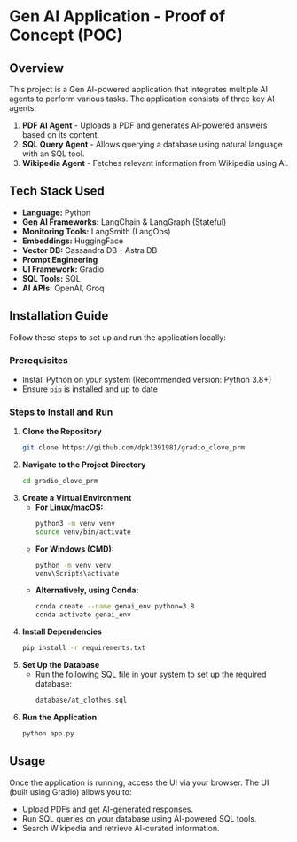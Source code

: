 # Gen AI Application - Proof of Concept (POC)

## Overview
This project is a Gen AI-powered application that integrates multiple AI agents to perform various tasks. The application consists of three key AI agents:

1. **PDF AI Agent** - Uploads a PDF and generates AI-powered answers based on its content.
2. **SQL Query Agent** - Allows querying a database using natural language with an SQL tool.
3. **Wikipedia Agent** - Fetches relevant information from Wikipedia using AI.

## Tech Stack Used
- **Language:** Python
- **Gen AI Frameworks:** LangChain & LangGraph (Stateful)
- **Monitoring Tools:** LangSmith (LangOps)
- **Embeddings:** HuggingFace
- **Vector DB:** Cassandra DB - Astra DB
- **Prompt Engineering**
- **UI Framework:** Gradio
- **SQL Tools:** SQL
- **AI APIs:** OpenAI, Groq

## Installation Guide
Follow these steps to set up and run the application locally:

### Prerequisites
- Install Python on your system (Recommended version: Python 3.8+)
- Ensure `pip` is installed and up to date

### Steps to Install and Run
1. **Clone the Repository**
   ```bash
   git clone https://github.com/dpk1391981/gradio_clove_prm
   ```
2. **Navigate to the Project Directory**
   ```bash
   cd gradio_clove_prm
   ```
3. **Create a Virtual Environment**
   - **For Linux/macOS:**
     ```bash
     python3 -m venv venv
     source venv/bin/activate
     ```
   - **For Windows (CMD):**
     ```bash
     python -m venv venv
     venv\Scripts\activate
     ```
   - **Alternatively, using Conda:**
     ```bash
     conda create --name genai_env python=3.8
     conda activate genai_env
     ```
4. **Install Dependencies**
   ```bash
   pip install -r requirements.txt
   ```
5. **Set Up the Database**
   - Run the following SQL file in your system to set up the required database:
     ```bash
     database/at_clothes.sql
     ```
6. **Run the Application**
   ```bash
   python app.py
   ```

## Usage
Once the application is running, access the UI via your browser. The UI (built using Gradio) allows you to:
- Upload PDFs and get AI-generated responses.
- Run SQL queries on your database using AI-powered SQL tools.
- Search Wikipedia and retrieve AI-curated information.